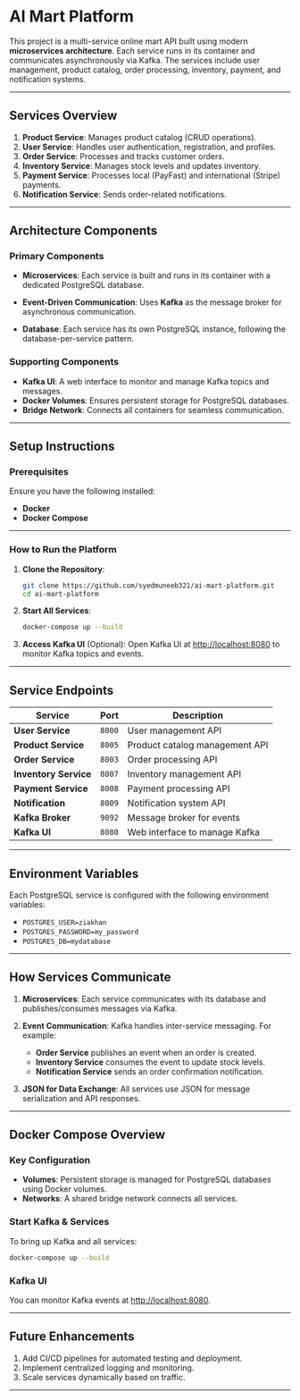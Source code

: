 

# **AI Mart Platform**

This project is a multi-service online mart API built using modern **microservices architecture**. Each service runs in its container and communicates asynchronously via Kafka. The services include user management, product catalog, order processing, inventory, payment, and notification systems.

---

## **Services Overview**

1. **Product Service**: Manages product catalog (CRUD operations).
2. **User Service**: Handles user authentication, registration, and profiles.
3. **Order Service**: Processes and tracks customer orders.
4. **Inventory Service**: Manages stock levels and updates inventory.
5. **Payment Service**: Processes local (PayFast) and international (Stripe) payments.
6. **Notification Service**: Sends order-related notifications.

---

## **Architecture Components**

### **Primary Components**
- **Microservices**:
  Each service is built and runs in its container with a dedicated PostgreSQL database.

- **Event-Driven Communication**:
  Uses **Kafka** as the message broker for asynchronous communication.

- **Database**:
  Each service has its own PostgreSQL instance, following the database-per-service pattern.

### **Supporting Components**
- **Kafka UI**: A web interface to monitor and manage Kafka topics and messages.
- **Docker Volumes**: Ensures persistent storage for PostgreSQL databases.
- **Bridge Network**: Connects all containers for seamless communication.

---

## **Setup Instructions**

### **Prerequisites**
Ensure you have the following installed:
- **Docker**
- **Docker Compose**

---

### **How to Run the Platform**

1. **Clone the Repository**:
   ```bash
   git clone https://github.com/syedmuneeb321/ai-mart-platform.git
   cd ai-mart-platform
   ```

2. **Start All Services**:
   ```bash
   docker-compose up --build
   ```

3. **Access Kafka UI** (Optional):
   Open Kafka UI at [http://localhost:8080](http://localhost:8080) to monitor Kafka topics and events.

---

## **Service Endpoints**

| **Service**         | **Port** | **Description**                    |
|----------------------|----------|------------------------------------|
| **User Service**     | `8000`   | User management API               |
| **Product Service**  | `8005`   | Product catalog management API    |
| **Order Service**    | `8003`   | Order processing API              |
| **Inventory Service**| `8007`   | Inventory management API          |
| **Payment Service**  | `8008`   | Payment processing API            |
| **Notification**     | `8009`   | Notification system API           |
| **Kafka Broker**     | `9092`   | Message broker for events         |
| **Kafka UI**         | `8080`   | Web interface to manage Kafka     |

---

## **Environment Variables**

Each PostgreSQL service is configured with the following environment variables:
- `POSTGRES_USER=ziakhan`
- `POSTGRES_PASSWORD=my_password`
- `POSTGRES_DB=mydatabase`

---

## **How Services Communicate**

1. **Microservices**:
   Each service communicates with its database and publishes/consumes messages via Kafka.

2. **Event Communication**:
   Kafka handles inter-service messaging. For example:
   - **Order Service** publishes an event when an order is created.
   - **Inventory Service** consumes the event to update stock levels.
   - **Notification Service** sends an order confirmation notification.

3. **JSON for Data Exchange**:
   All services use JSON for message serialization and API responses.

---

## **Docker Compose Overview**

### **Key Configuration**
- **Volumes**:
  Persistent storage is managed for PostgreSQL databases using Docker volumes.
- **Networks**:
  A shared bridge network connects all services.

### **Start Kafka & Services**
To bring up Kafka and all services:
```bash
docker-compose up --build
```

### **Kafka UI**
You can monitor Kafka events at [http://localhost:8080](http://localhost:8080).

---

## **Future Enhancements**
1. Add CI/CD pipelines for automated testing and deployment.
2. Implement centralized logging and monitoring.
3. Scale services dynamically based on traffic.

---
